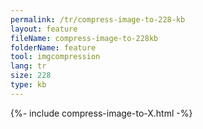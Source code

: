 ```yaml
---
permalink: /tr/compress-image-to-228-kb
layout: feature
fileName: compress-image-to-228kb
folderName: feature
tool: imgcompression
lang: tr
size: 228
type: kb
---
```


{%- include compress-image-to-X.html -%}
